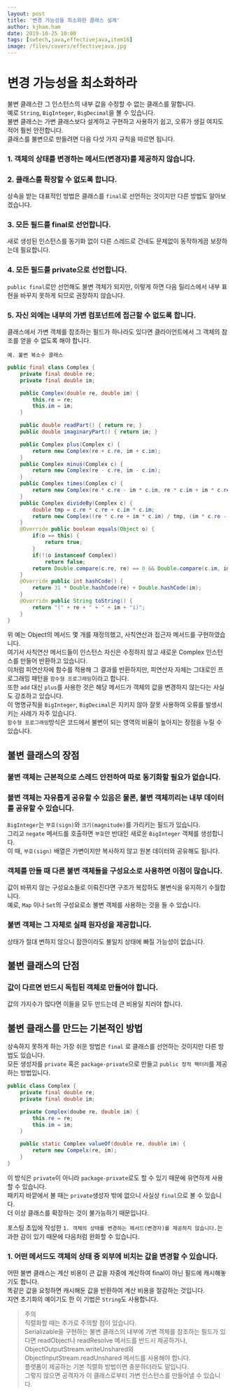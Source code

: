 ```yaml
---
layout: post
title: '변경 가능성을 최소화한 클래스 설계'
author: kjham.ham
date: 2019-10-25 10:00
tags: [swtech,java,effectivejava,item16]
image: /files/covers/effectivejava.jpg
---
```


# 변경 가능성을 최소화하라  

불변 클래스란 그 인스턴스의 내부 값을 수정할 수 없는 클래스를 말합니다.  
예로 `String`, `BigInteger`, `BigDecimal`을 볼 수 있습니다.  
불변 클래스는 가변 클래스보다 설계하고 구현하고 사용하기 쉽고, 오류가 생길 여지도 적어 훨씬 안전합니다.  
클래스를 불변으로 만들려면 다음 다섯 가지 규칙을 따르면 됩니다.  

### 1. 객체의 상태를 변경하는 메서드(변경자)를 제공하지 않습니다.  

### 2. 클래스를 확장할 수 없도록 합니다.  
상속을 받는 대표적인 방법은 클래스를 `final`로 선언하는 것이지만 다른 방법도 알아보겠습니다.  

### 3. 모든 필드를 final로 선언합니다.  
새로 생성된 인스턴스를 동기화 없이 다른 스레드로 건네도 문제없이 동작하게끔 보장하는데 필요합니다.  

### 4. 모든 필드를 private으로 선언합니다.  
`public final`로만 선언해도 불변 객체가 되지만, 이렇게 하면 다음 릴리스에서 내부 표현을 바꾸지 못하게 되므로 권장하지 않습니다.  

### 5. 자신 외에는 내부의 가변 컴포넌트에 접근할 수 없도록 합니다.  
클래스에서 가변 객체를 참조하는 필드가 하나라도 있다면 클라이언트에서 그 객체의 참조를 얻을 수 없도록 해야 합니다.  

`예. 불변 복소수 클래스`
~~~java
public final class Complex {
    private final double re;
    private final double im;

    public Complex(double re, double im) {
        this.re = re;
        this.im = im;
    }

    public double readPart() { return re; }
    public double imaginaryPart() { return im; }

    public Complex plus(Complex c) {
        return new Complex(re + c.re, im + c.im);
    }
    public Complex minus(Complex c) {
        return new Complex(re - c.re, im - c.im);
    }
    public Complex times(Complex c) {
        return new Complex(re * c.re - im * c.im, re * c.im + im * c.re);
    }
    public Complex divideBy(Complex c) {
        double tmp = c.re * c.re + c.im * c.im;
        return new Complex((re * c.re + im * c.im) / tmp, (im * c.re - re * c.im) / tmp);
    }
    @Override public boolean equals(Object o) {
        if(o == this) {
            return true;
        }
        if(!(o instanceof Complex))
            return false;
        return Double.compare(c.re, re) == 0 && Double.compare(c.im, im) == 0;
    }
    @Override public int hashCode() { 
        return 31 * Double.hashCode(re) + Double.hashCode(im);
    }
    @Override public String toString() {
        return "(" + re + " + " + im + "i)";
    }
}
~~~

위 예는 Object의 메서드 몇 개를 재정의했고, 사칙연산과 접근자 메서드를 구현하였습니다.  
여기서 사칙연산 메서드들이 인스턴스 자신은 수정하지 않고 새로운 Complex 인스턴스를 만들어 반환하고 있습니다.  
이처럼 피연산자에 함수를 적용해 그 결과를 반환하지만, 피연산자 자체는 그대로인 프로그래밍 패턴을 `함수형 프로그래밍`이라고 합니다.  
또한 `add` 대신 `plus`를 사용한 것은 해당 메서드가 객체의 값을 변경하지 않는다는 사실도 강조하고 있습니다.  
이 명명규칙을 `BigInteger`, `BigDecimal`은 지키지 않아 잘못 사용하여 오류를 발생시키는 사례가 자주 있습니다.  
`함수형 프로그래밍`방식은 코드에서 불변이 되는 영역의 비율이 높아지는 장점을 누릴 수 있습니다.  

## 불변 클래스의 장점

### 불변 객체는 근본적으로 스레드 안전하여 따로 동기화할 필요가 없습니다.  

### 블변 객체는 자유롭게 공유할 수 있음은 물론, 불변 객체끼리는 내부 데이터를 공유할 수 있습니다.  
`BigInteger`는 `부호(sign)`와 `크기(magnitude)`를 가리키는 필드가 있습니다.  
그리고 `negate` 메서드를 호출하면 `부호`만 반대인 새로운 `BigInteger` 객체를 생성합니다.  
이 때, `부호(sign)` 배열은 가변이지만 복사하지 않고 원본 데이터와 공유해도 됩니다.  

### 객체를 만들 때 다른 불변 객체들을 구성요소로 사용하면 이점이 많습니다.  
값이 바뀌지 않는 구성요소들로 이뤄진다면 구조가 복잡하도 불변식을 유지하기 수월합니다.  
예로, `Map` 이나 `Set`의 구성요로소 불변 객체를 사용하는 것을 들 수 있습니다.  

### 불변 객체는 그 자체로 실패 원자성을 제공합니다.  
상태가 절대 변하지 않으니 잠깐이라도 불일치 상태에 빠질 가능성이 없습니다.  

## 불변 클래스의 단점

### 값이 다르면 반드시 독립된 객체로 만들어야 합니다.  
값의 가지수가 많다면 이들을 모두 만드는데 큰 비용일 치러야 합니다.  

## 불변 클래스를 만드는 기본적인 방법

상속하지 못하게 하는 가장 쉬운 방법은 `final` 로 클래스를 선언하는 것이지만 다른 방법도 있습니다.  
모든 생성자를 `private` 혹은 `package-private`으로 만들고 `public 정적 팩터리`를 제공하는 방법입니다.  
~~~java
public class Complex {
    private final double re;
    private final double im;

    private Complex(doube re, double im) {
        this.re = re;
        this.im = im;
    }

    public static Complex valueOf(double re, double im) {
        return new Compelx(re, im);
    }
}
~~~
이 방식은 `private`이 아니라 `package-private`로도 할 수 있기 때문에 유연하게 사용할 수 있습니다.  
패키지 바깥에서 볼 때는 `private`생성자 밖에 없으니 사실상 `final`으로 볼 수 있습니다.  
더 이상 클래스를 확장하는 것이 불가능하기 때문입니다.

포스팅 초입에 작성한 `1. 객체의 상태를 변경하는 메서드(변경자)를 제공하지 않습니다.`는 과한 감이 있기 때문에 다음처럼 완화할 수 있습니다.  
### 1. 어떤 메서드도 객체의 상태 중 외부에 비치는 값을 변경할 수 있습니다.  
어떤 불변 클래스는 계산 비용이 큰 값을 자중에 계산하여 final이 아닌 필드에 캐시해놓기도 합니다.  
똑같은 값을 요청하면 캐시해둔 값을 반환하여 계산 비용을 절감하는 것입니다.  
지연 초기화의 예이기도 한 이 기법은 `String`도 사용합니다.  

> 주의  
직렬화할 때는 추가로 주의할 점이 있습니다.  
Serializable을 구현하는 불변 클래스의 내부에 가변 객체를 참조하는 필드가 있다면 readObject나 readResolve 메서드를 반드시 제공하거나, 
ObjectOutputStream.writeUnshared와 ObjectInputStream.readUnshared 메서드를 사용해야 합니다.  
플랫폼이 제공하는 기본 직렬화 방법이면 충분하더라도 말입니다.  
그렇지 않으면 공격자가 이 클래스로부터 가변 인스턴스를 만들어낼 수 있습니다.